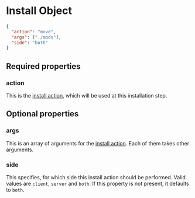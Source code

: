 # Install Object

```json
{
  "action": "move",
  "args": ["./mods"],
  "side": "both"
}
```

## Required properties

### action

This is the [install action](../concepts/install.md), which will be used at this installation step.

## Optional properties

### args

This is an array of arguments for the [install action](../concepts/install.md). Each of them takes other arguments.

### side

This specifies, for which side this install action should be performed. Valid values are `client`, `server` and `both`.
If this property is not present, it defaults to `both`.
